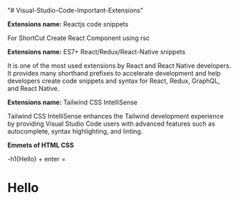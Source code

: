 "# Visual-Studio-Code-Important-Extensions" 

<strong>Extensions name:</strong> Reactjs code snippets

For ShortCut Create React Component using rsc

<strong>Extensions name:</strong> ES7+ React/Redux/React-Native snippets

It is one of the most used extensions by React and React Native developers. It provides many shorthand prefixes to accelerate development and help developers create code snippets and syntax for React, Redux, GraphQL, and React Native.

<strong>Extensions name:</strong> Tailwind CSS IntelliSense

Tailwind CSS IntelliSense enhances the Tailwind development experience by providing Visual Studio Code users with advanced features such as autocomplete, syntax highlighting, and linting.

<strong>Emmets of HTML CSS</strong>

-h1{Hello} + enter
= <h1>Hello</h1>



